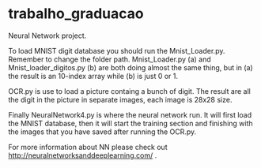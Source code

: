 # trabalho_graduacao

Neural Network project.


To load MNIST digit database you should run the Mnist_Loader.py. Remember to change the folder path.
Mnist_Loader.py (a) and Mnist_loader_digitos.py (b) are both doing almost the same thing, but in (a) the result is an 10-index array while (b) is just 0 or 1.

OCR.py is use to load a picture containg a bunch of digit. The result are all the digit in the picture in separate images, each image is 28x28 size.

Finally NeuralNetwork4.py is where the neural network run. It will first load the MNIST database, then it will start the training section and finishing with the images that you have saved after running the OCR.py.


For more information about NN please check out http://neuralnetworksanddeeplearning.com/ .

